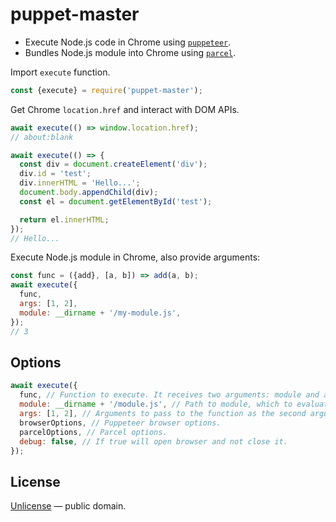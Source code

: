 # puppet-master

- Execute Node.js code in Chrome using [`puppeteer`](https://github.com/GoogleChrome/puppeteer).
- Bundles Node.js module into Chrome using [`parcel`](https://github.com/parcel-bundler/parcel).

Import `execute` function.

```js
const {execute} = require('puppet-master');
```

Get Chrome `location.href` and interact with DOM APIs.

```js
await execute(() => window.location.href);
// about:blank

await execute(() => {
  const div = document.createElement('div');
  div.id = 'test';
  div.innerHTML = 'Hello...';
  document.body.appendChild(div);
  const el = document.getElementById('test');

  return el.innerHTML;
});
// Hello...
```

Execute Node.js module in Chrome, also provide arguments:

```js
const func = ({add}, [a, b]) => add(a, b);
await execute({
  func,
  args: [1, 2],
  module: __dirname + '/my-module.js',
});
// 3
```


## Options

```js
await execute({
  func, // Function to execute. It receives two arguments: module and args.
  module: __dirname + '/module.js', // Path to module, which to evaluate and provide to function.
  args: [1, 2], // Arguments to pass to the function as the second argument.
  browserOptions, // Puppeteer browser options.
  parcelOptions, // Parcel options.
  debug: false, // If true will open browser and not close it.
});
```


## License

[Unlicense](./LICENSE) &mdash; public domain.
